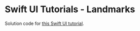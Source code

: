 # Swift UI Tutorials - Landmarks

Solution code for [this Swift UI tutorial](https://developer.apple.com/tutorials/swiftui/creating-and-combining-views).
